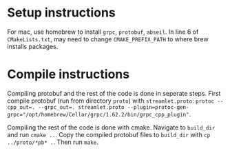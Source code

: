 # Setup instructions
For mac, use homebrew to install `grpc`, `protobuf`, `abseil`. In line 6 of `CMakeLists.txt`, may need to change `CMAKE_PREFIX_PATH` to where brew installs packages.
# Compile instructions
Compiling protobuf and the rest of the code is done in seperate steps. First compile protobuf (run from directory `proto`) with `streamlet.proto`: `protoc --cpp_out=. --grpc_out=. streamlet.proto --plugin=protoc-gen-grpc="/opt/homebrew/Cellar/grpc/1.62.2/bin/grpc_cpp_plugin"`. 

Compiling the rest of the code is done with cmake. Navigate to `build_dir` and run `cmake ..`. Copy the compiled protobuf files to `build_dir` with `cp ../proto/*pb* .`. Then run `make`.
